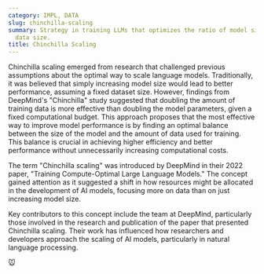 ```yaml
---
category: IMPL, DATA
slug: chinchilla-scaling
summary: Strategy in training LLMs that optimizes the ratio of model size to training
  data size.
title: Chinchilla Scaling
---
```


Chinchilla scaling emerged from research that challenged previous assumptions about the optimal way to scale language models. Traditionally, it was believed that simply increasing model size would lead to better performance, assuming a fixed dataset size. However, findings from DeepMind's "Chinchilla" study suggested that doubling the amount of training data is more effective than doubling the model parameters, given a fixed computational budget. This approach proposes that the most effective way to improve model performance is by finding an optimal balance between the size of the model and the amount of data used for training. This balance is crucial in achieving higher efficiency and better performance without unnecessarily increasing computational costs.

The term "Chinchilla scaling" was introduced by DeepMind in their 2022 paper, "Training Compute-Optimal Large Language Models." The concept gained attention as it suggested a shift in how resources might be allocated in the development of AI models, focusing more on data than on just increasing model size.

Key contributors to this concept include the team at DeepMind, particularly those involved in the research and publication of the paper that presented Chinchilla scaling. Their work has influenced how researchers and developers approach the scaling of AI models, particularly in natural language processing.

🐭